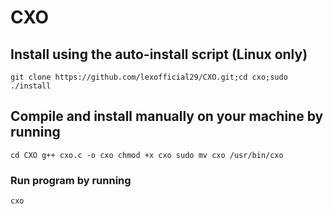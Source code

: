 # CXO

## Install using the auto-install script (Linux only)

`git clone https://github.com/lexofficial29/CXO.git;cd cxo;sudo ./install`

## Compile and install manually on your machine by running

`
cd CXO
g++ cxo.c -o cxo
chmod +x cxo
sudo mv cxo /usr/bin/cxo
`

### Run program by running

`cxo`
